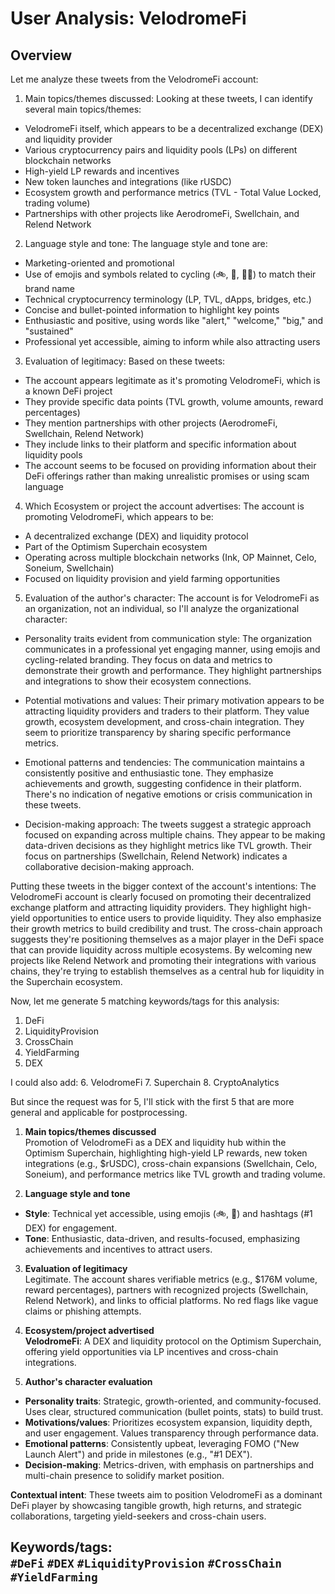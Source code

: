 # User Analysis: VelodromeFi

## Overview

<think>
Let me analyze these tweets from the VelodromeFi account:

1. Main topics/themes discussed:
Looking at these tweets, I can identify several main topics/themes:
- VelodromeFi itself, which appears to be a decentralized exchange (DEX) and liquidity provider
- Various cryptocurrency pairs and liquidity pools (LPs) on different blockchain networks
- High-yield LP rewards and incentives
- New token launches and integrations (like rUSDC)
- Ecosystem growth and performance metrics (TVL - Total Value Locked, trading volume)
- Partnerships with other projects like AerodromeFi, Swellchain, and Relend Network

2. Language style and tone:
The language style and tone are:
- Marketing-oriented and promotional
- Use of emojis and symbols related to cycling (🚲, 🚴, 🚴‍♂️) to match their brand name
- Technical cryptocurrency terminology (LP, TVL, dApps, bridges, etc.)
- Concise and bullet-pointed information to highlight key points
- Enthusiastic and positive, using words like "alert," "welcome," "big," and "sustained"
- Professional yet accessible, aiming to inform while also attracting users

3. Evaluation of legitimacy:
Based on these tweets:
- The account appears legitimate as it's promoting VelodromeFi, which is a known DeFi project
- They provide specific data points (TVL growth, volume amounts, reward percentages)
- They mention partnerships with other projects (AerodromeFi, Swellchain, Relend Network)
- They include links to their platform and specific information about liquidity pools
- The account seems to be focused on providing information about their DeFi offerings rather than making unrealistic promises or using scam language

4. Which Ecosystem or project the account advertises:
The account is promoting VelodromeFi, which appears to be:
- A decentralized exchange (DEX) and liquidity protocol
- Part of the Optimism Superchain ecosystem
- Operating across multiple blockchain networks (Ink, OP Mainnet, Celo, Soneium, Swellchain)
- Focused on liquidity provision and yield farming opportunities

5. Evaluation of the author's character:
The account is for VelodromeFi as an organization, not an individual, so I'll analyze the organizational character:

- Personality traits evident from communication style:
  The organization communicates in a professional yet engaging manner, using emojis and cycling-related branding.
  They focus on data and metrics to demonstrate their growth and performance.
  They highlight partnerships and integrations to show their ecosystem connections.

- Potential motivations and values:
  Their primary motivation appears to be attracting liquidity providers and traders to their platform.
  They value growth, ecosystem development, and cross-chain integration.
  They seem to prioritize transparency by sharing specific performance metrics.

- Emotional patterns and tendencies:
  The communication maintains a consistently positive and enthusiastic tone.
  They emphasize achievements and growth, suggesting confidence in their platform.
  There's no indication of negative emotions or crisis communication in these tweets.

- Decision-making approach:
  The tweets suggest a strategic approach focused on expanding across multiple chains.
  They appear to be making data-driven decisions as they highlight metrics like TVL growth.
  Their focus on partnerships (Swellchain, Relend Network) indicates a collaborative decision-making approach.

Putting these tweets in the bigger context of the account's intentions:
The VelodromeFi account is clearly focused on promoting their decentralized exchange platform and attracting liquidity providers. They highlight high-yield opportunities to entice users to provide liquidity. They also emphasize their growth metrics to build credibility and trust. The cross-chain approach suggests they're positioning themselves as a major player in the DeFi space that can provide liquidity across multiple ecosystems. By welcoming new projects like Relend Network and promoting their integrations with various chains, they're trying to establish themselves as a central hub for liquidity in the Superchain ecosystem.

Now, let me generate 5 matching keywords/tags for this analysis:
1. DeFi
2. LiquidityProvision
3. CrossChain
4. YieldFarming
5. DEX

I could also add:
6. VelodromeFi
7. Superchain
8. CryptoAnalytics

But since the request was for 5, I'll stick with the first 5 that are more general and applicable for postprocessing.
</think>

1. **Main topics/themes discussed**  
Promotion of VelodromeFi as a DEX and liquidity hub within the Optimism Superchain, highlighting high-yield LP rewards, new token integrations (e.g., $rUSDC), cross-chain expansions (Swellchain, Celo, Soneium), and performance metrics like TVL growth and trading volume.

2. **Language style and tone**  
- **Style**: Technical yet accessible, using emojis (🚲, 🚴) and hashtags (#1 DEX) for engagement.  
- **Tone**: Enthusiastic, data-driven, and results-focused, emphasizing achievements and incentives to attract users.  

3. **Evaluation of legitimacy**  
Legitimate. The account shares verifiable metrics (e.g., $176M volume, reward percentages), partners with recognized projects (Swellchain, Relend Network), and links to official platforms. No red flags like vague claims or phishing attempts.

4. **Ecosystem/project advertised**  
**VelodromeFi**: A DEX and liquidity protocol on the Optimism Superchain, offering yield opportunities via LP incentives and cross-chain integrations.  

5. **Author's character evaluation**  
- **Personality traits**: Strategic, growth-oriented, and community-focused. Uses clear, structured communication (bullet points, stats) to build trust.  
- **Motivations/values**: Prioritizes ecosystem expansion, liquidity depth, and user engagement. Values transparency through performance data.  
- **Emotional patterns**: Consistently upbeat, leveraging FOMO ("New Launch Alert") and pride in milestones (e.g., "#1 DEX").  
- **Decision-making**: Metrics-driven, with emphasis on partnerships and multi-chain presence to solidify market position.  

**Contextual intent**: These tweets aim to position VelodromeFi as a dominant DeFi player by showcasing tangible growth, high returns, and strategic collaborations, targeting yield-seekers and cross-chain users.  

**Keywords/tags**:  
`#DeFi` `#DEX` `#LiquidityProvision` `#CrossChain` `#YieldFarming`
---
